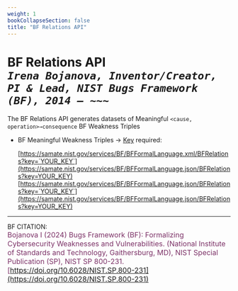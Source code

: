 ```yaml
---
weight: 1
bookCollapseSection: false
title: "BF Relations API"
---
```


<!-- Google tag (gtag.js) -->
<script async src="https://www.googletagmanager.com/gtag/js?id=G-PJ364XPP9F"></script>
<script>
  window.dataLayer = window.dataLayer || [];
  function gtag(){dataLayer.push(arguments);}
  gtag('js', new Date());

  gtag('config', 'G-PJ364XPP9F');
</script>

# BF Relations API <br/>_`Irena Bojanova, Inventor/Creator, PI & Lead, NIST Bugs Framework (BF), 2014 – ~~~`_

The BF Relations API generates datasets of Meaningful `<cause, operation>→consequence` BF Weakness Triples 
<!-- 
- BF Weakness Relations Excerpt &rarr; no Key required: 

  [https://samate.nist.gov/services/BF/BFFormalLanguage.xml/BFRelations](https://samate.nist.gov/services/BF/BFFormalLanguage.xml/Relations)<br/>
  [https://samate.nist.gov/services/BF/BFFormalLanguage.json/BFRelations](https://samate.nist.gov/services/BFFormalLanguage.json/Relations) -->

- BF Meaningful Weakness Triples &rarr; [Key](https://forms.gle/SRZyva5Vn1i4dQQ2A) required:

  [https://samate.nist.gov/services/BF/BFFormalLanguage.xml/BFRelations?key=`YOUR_KEY`](https://samate.nist.gov/services/BF/BFFormalLanguage.json/BFRelations?key=YOUR_KEY)<br/>
  [https://samate.nist.gov/services/BF/BFFormalLanguage.json/BFRelations?key=`YOUR_KEY`](https://samate.nist.gov/services/BF/BFFormalLanguage.json/BFRelations?key=YOUR_KEY)

_________________________________

BF CITATION: <br/>
<l style="font-size: 16px; color: #7D3368"> Bojanova I (2024) Bugs Framework (BF): Formalizing Cybersecurity Weaknesses and Vulnerabilities. (National Institute of Standards and Technology, Gaithersburg, MD), NIST Special Publication (SP), NIST SP 800-231. [https://doi.org/10.6028/NIST.SP.800-231](https://doi.org/10.6028/NIST.SP.800-231)</l>  <br/>